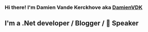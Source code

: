 ### Hi there! I'm Damien Vande Kerckhove aka [DamienVDK][WebSite]

## I'm a .Net developer / Blogger / :mega: Speaker

[WebSite]: https://damienvdk.com

